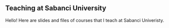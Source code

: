 ## Teaching at Sabanci University

Hello! Here are slides and files of courses that I teach at Sabanci Univeristy.
